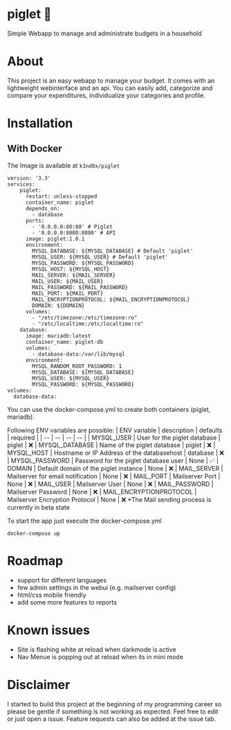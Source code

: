 # piglet :pig:

Simple Webapp to manage and administrate budgets in a household

# About

This project is an easy webapp to manage your budget. It comes with an lightweight webinterface and an api.
You can easily add, categorize and compare your expenditures, individualize your categories and profile.

# Installation
## With Docker
The Image is available at `k3nd0x/piglet` 

```
version: '3.3'
services:
    piglet:
      restart: unless-stopped
      container_name: piglet
      depends_on:
        - database
      ports:
        - '0.0.0.0:80:80' # Piglet
        - '0.0.0.0:8080:8080' # API
      image: piglet:1.0.1
      environment:
        MYSQL_DATABASE: ${MYSQL_DATABASE} # Default 'piglet'
        MYSQL_USER: ${MYSQL_USER} # Default 'piglet'
        MYSQL_PASSWORD: ${MYSQL_PASSWORD}
        MYSQL_HOST: ${MYSQL_HOST}
        MAIL_SERVER: ${MAIL_SERVER}
        MAIL_USER: ${MAIL_USER}
        MAIL_PASSWORD: ${MAIL_PASSWORD}
        MAIL_PORT: ${MAIL_PORT}
        MAIL_ENCRYPTIONPROTOCOL: ${MAIL_ENCRYPTIONPROTOCOL}
        DOMAIN: ${DOMAIN}
      volumes:
        - "/etc/timezone:/etc/timezone:ro"
        - "/etc/localtime:/etc/localtime:ro"
    database:
      image: mariadb:latest
      container_name: piglet-db
      volumes:
        - database-data:/var/lib/mysql
      environment:
        MYSQL_RANDOM_ROOT_PASSWORD: 1
        MYSQL_DATABASE: ${MYSQL_DATABASE}
        MYSQL_USER: ${MYSQL_USER}
        MYSQL_PASSWORD: ${MYSQL_PASSWORD}
volumes:
  database-data:
```

You can use the docker-compose.yml to create both containers (piglet, mariadb). 

Following ENV variables are possible:
| ENV variable  | description | defaults | required |
| -- | -- | -- | -- |
| MYSQL_USER  | User for the piglet database | piglet | :x:
| MYSQL_DATABASE  | Name of the piglet database | piglet | :x:
| MYSQL_HOST | Hostname or IP Address of the databasehost | database | :x:
| MYSQL_PASSWORD | Password for the piglet database user | None | :white_check_mark:
| DOMAIN | Default domain of the piglet instance | None | :x:
| MAIL_SERVER | Mailserver for email notification | None | :x:
| MAIL_PORT | Mailserver Port | None | :x:
| MAIL_USER | Mailserver User | None | :x:
| MAIL_PASSWORD | Mailserver Password | None | :x:
| MAIL_ENCRYPTIONPROTOCOL | Mailserver Encryption Protocol | None | :x:
*The Mail sending process is currently in beta state

To start the app just execute the docker-compose.yml 
```
docker-compose up
```

# Roadmap
- support for different languages
- few admin settings in the webui (e.g. mailserver config)
- html/css mobile friendly
- add some more features to reports

# Known issues
- Site is flashing white at reload when darkmode is active
- Nav Menue is popping out at reload when its in mini mode

# Disclaimer

I started to build this project at the beginning of my programming career so please be gentle if something is not working as expected.
Feel free to edit or just open a issue. Feature requests can also be added at the issue tab.
